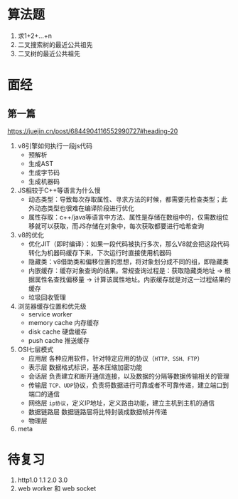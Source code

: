 # 算法题
1. 求1+2+…+n
2. 二叉搜索树的最近公共祖先
3. 二叉树的最近公共祖先
# 面经
## 第一篇
https://juejin.cn/post/6844904116552990727#heading-20
1. v8引擎如何执行一段js代码
    - 预解析
    - 生成AST
    - 生成字节码
    - 生成机器码
2. JS相较于C++等语言为什么慢
    - 动态类型：导致每次存取属性、寻求方法的时候，都需要先检查类型；此外动态类型也很难在编译阶段进行优化
    - 属性存取：c++/java等语言中方法、属性是存储在数组中的，仅需数组位移就可以获取，而JS存储在对象中，每次获取都要进行哈希查询
3. v8的优化
    - 优化JIT（即时编译）：如果一段代码被执行多次，那么V8就会把这段代码转化为机器码缓存下来，下次运行时直接使用机器码
    - 隐藏类：v8借助类和偏移位置的思想，将对象划分成不同的组，即隐藏类
    - 内嵌缓存：缓存对象查询的结果。常规查询过程是：获取隐藏类地址 -> 根据属性名查找偏移量 -> 计算该属性地址。内嵌缓存就是对这一过程结果的缓存
    - 垃圾回收管理
4. 浏览器缓存位置和优先级
    - service worker
    - memory cache 内存缓存
    - disk cache 硬盘缓存
    - push cache 推送缓存
5. OSI七层模式
    - 应用层    各种应用软件，针对特定应用的协议（`HTTP、SSH、FTP`）
    - 表示层    数据格式标识，基本压缩加密功能
    - 会话层    负责建立和断开通信连接，以及数据的分隔等数据传输相关的管理
    - 传输层    `TCP、UDP`协议，负责将数据进行可靠或者不可靠传递，建立端口到端口的通信
    - 网络层    `ip协议`，定义IP地址，定义路由功能，建立主机到主机的通信
    - 数据链路层    	数据链路层将比特封装成数据帧并传递
    - 物理层
6. meta
# 待复习
1. http1.0 1.1 2.0 3.0
2. web worker 和 web socket